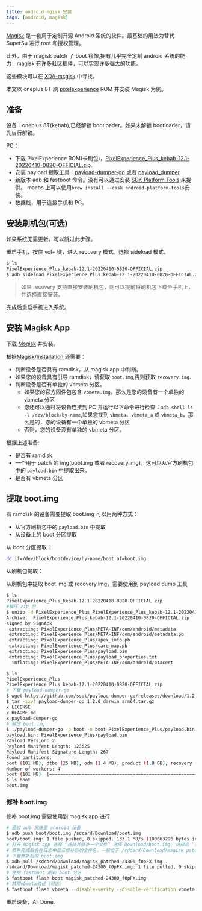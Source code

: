 ```yaml
---
title: android mgisk 安装
tags: [android, magisk]
---
```


[Magisk](https://github.com/topjohnwu/Magisk) 是一套用于定制开源 Android 系统的软件。最基础的用法为替代 SuperSu 进行 root 和授权管理。

此外，由于 magisk patch 了 boot 镜像,拥有几乎完全定制 android 系统的能力，magisk 有许多社区插件，可以实现许多强大的功能。

这些模块可以在 [XDA-msgisk](https://forum.xda-developers.com/f/magisk.5903/) 中寻找。

本文以 oneplus 8T 刷 [pixelexperience](https://download.pixelexperience.org) ROM 并安装 Magisk 为例。

## 准备

设备：oneplus 8T(kebab),已经解锁 bootloader。如果未解锁 bootloader，请先自行解锁。

PC：

- 下载 PixelExperience ROM(卡刷包)，[PixelExperience_Plus_kebab-12.1-20220410-0820-OFFICIAL.zip](https://download.pixelexperience.org/kebab).
- 安装 payload 提取工具：[payload-dumper-go](https://github.com/ssut/payload-dumper-go) 或者 [payload_dumper](https://github.com/vm03/payload_dumper)
- 新版本 adb 和 fastboot 命令。没有可以通过安装 [SDK Platform Tools](https://developer.android.com/studio/releases/platform-tools) 来提供。
  macos 上可以使用`brew install --cask android-platform-tools`安装。
- 数据线，用于连接手机和 PC。

## 安装刷机包(可选)

如果系统无需更新，可以跳过此步骤。

重启手机，按住 vol+ 键，进入 recovery 模式。选择 sideload 模式。

```sh
$ ls
PixelExperience_Plus_kebab-12.1-20220410-0820-OFFICIAL.zip
$ adb sideload PixelExperience_Plus_kebab-12.1-20220410-0820-OFFICIAL.zip
```

> 如果 recovery 支持直接安装刷机包，则可以提前将刷机包下载至手机上，并选择直接安装。

完成后重启手机进入系统。

## 安装 Magisk App

下载 [Msgisk](https://github.com/topjohnwu/Magisk/releases/latest) 并安装。

根据[Magisk/Installation](https://topjohnwu.github.io/Magisk/install.html),还需要：

- 判断设备是否具有 ramdisk，从 magisk app 中判断。
- 如果您的设备具有引导 ramdisk，请获取 `boot.img`,否则获取 `recovery.img`.
- 判断设备是否有单独的 vbmeta 分区。
  - 如果您的官方固件包包含 `vbmeta.img`，那么是您的设备有一个单独的 vbmeta 分区
  - 您还可以通过将设备连接到 PC 并运行以下命令进行检查：`adb shell ls -l /dev/block/by-name`,如果您找到 `vbmeta`、`vbmeta_a` 或 `vbmeta_b`，那么是的，您的设备有一个单独的 vbmeta 分区
  - 否则，您的设备没有单独的 vbmeta 分区。

根据上述准备:

- 是否有 ramdisk
- 一个用于 patch 的 img(boot.img 或者 recovery.img)。这可以从官方刷机包中的 `payload.bin` 中提取出来。
- 是否有 vbmeta 分区

## 提取 boot.img

有 ramdisk 的设备需要提取 boot.img 可以用两种方式：

- 从官方刷机包中的 `payload.bin` 中提取
- 从设备上的 boot 分区提取

从 boot 分区提取：

```sh
dd if=/dev/block/bootdevice/by-name/boot of=boot.img
```

从刷机包提取：

从刷机包中提取 boot.img 或 recovery.img，需要使用到 payload dump 工具

```sh
$ ls
PixelExperience_Plus_kebab-12.1-20220410-0820-OFFICIAL.zip
#解压 zip 包
$ unzip -d PixelExperience_Plus PixelExperience_Plus_kebab-12.1-20220410-0820-OFFICIAL.zip
Archive:  PixelExperience_Plus_kebab-12.1-20220410-0820-OFFICIAL.zip
signed by SignApk
 extracting: PixelExperience_Plus/META-INF/com/android/metadata
 extracting: PixelExperience_Plus/META-INF/com/android/metadata.pb
 extracting: PixelExperience_Plus/apex_info.pb
 extracting: PixelExperience_Plus/care_map.pb
 extracting: PixelExperience_Plus/payload.bin
 extracting: PixelExperience_Plus/payload_properties.txt
  inflating: PixelExperience_Plus/META-INF/com/android/otacert

$ ls
PixelExperience_Plus
PixelExperience_Plus_kebab-12.1-20220410-0820-OFFICIAL.zip
# 下载 payload-dumper-go
$ wget https://github.com/ssut/payload-dumper-go/releases/download/1.2.0/payload-dumper-go_1.2.0_darwin_arm64.tar.gz
$ tar -zxvf payload-dumper-go_1.2.0_darwin_arm64.tar.gz
x LICENSE
x README.md
x payload-dumper-go
# 解压 boot.img
$ ./payload-dumper-go -p boot -o boot PixelExperience_Plus/payload.bin
payload.bin: PixelExperience_Plus/payload.bin
Payload Version: 2
Payload Manifest Length: 123625
Payload Manifest Signature Length: 267
Found partitions:
boot (101 MB), dtbo (25 MB), odm (1.4 MB), product (1.8 GB), recovery (101 MB), system (991 MB), system_ext (464 MB), vbmeta (4.1 kB), vbmeta_system (4.1 kB), vendor (1.1 GB)
Number of workers: 4
boot (101 MB)  [==========================================================================================================] 100 %
$ ls boot
boot.img
```

### 修补 boot.img

修补 boot.img 需要使用到 magisk app 进行

```sh
# 通过 adb 发送至 android 设备
$ adb push boot/boot.img /sdcard/Download/boot.img
boot/boot.img: 1 file pushed, 0 skipped. 133.1 MB/s (100663296 bytes in 0.721s)
# 打开 magisk app 选择 “选择并修补一个文件” 选择 Download/boot.img, 选择后 “开始” 修补。
# 修补完成后会在日志中显示修补后的文件名，一般位于 /sdcard/Download/magisk_patchd-[random string].img
# 下载修补后的 boot.img
$ adb pull /sdcard/Download/magisk_patched-24300_f0pFX.img .
/sdcard/Download/magisk_patched-24300_f0pFX.img: 1 file pulled, 0 skipped. 35.2 MB/s (100663296 bytes in 2.726s)
# 使用 fastboot 刷新 boot 分区
$ fastboot flash boot magisk_patched-24300_f0pFX.img
# 禁用vbmeta验证（可选）
$ fastboot flash vbmeta --disable-verity --disable-verification vbmeta.img
```

重启设备，All Done.
